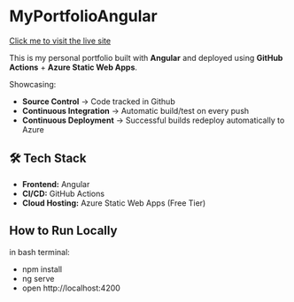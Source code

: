 # MyPortfolioAngular

[Click me to visit the live site](https://happy-ocean-047756110.1.azurestaticapps.net/)

This is my personal portfolio built with **Angular** and deployed using **GitHub Actions** + **Azure Static Web Apps**.

Showcasing:
- **Source Control** -> Code tracked in Github
- **Continuous Integration** -> Automatic build/test on every push
- **Continuous Deployment** -> Successful builds redeploy automatically to Azure

## 🛠 Tech Stack
- **Frontend:** Angular  
- **CI/CD:** GitHub Actions  
- **Cloud Hosting:** Azure Static Web Apps (Free Tier)  

## How to Run Locally
in bash terminal:
- npm install
- ng serve
- open http://localhost:4200
